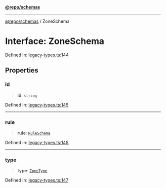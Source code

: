 [**@repo/schemas**](../README.md)

***

[@repo/schemas](../README.md) / ZoneSchema

# Interface: ZoneSchema

Defined in: [legacy-types.ts:144](https://github.com/alexqguo/drinking-board-game-v3/blob/b790afaa2e3b8fa2b8d92187d67ae85cb9db6cc2/packages/schemas/src/legacy-types.ts#L144)

## Properties

### id

> **id**: `string`

Defined in: [legacy-types.ts:145](https://github.com/alexqguo/drinking-board-game-v3/blob/b790afaa2e3b8fa2b8d92187d67ae85cb9db6cc2/packages/schemas/src/legacy-types.ts#L145)

***

### rule

> **rule**: [`RuleSchema`](../type-aliases/RuleSchema.md)

Defined in: [legacy-types.ts:148](https://github.com/alexqguo/drinking-board-game-v3/blob/b790afaa2e3b8fa2b8d92187d67ae85cb9db6cc2/packages/schemas/src/legacy-types.ts#L148)

***

### type

> **type**: [`ZoneType`](../enumerations/ZoneType.md)

Defined in: [legacy-types.ts:147](https://github.com/alexqguo/drinking-board-game-v3/blob/b790afaa2e3b8fa2b8d92187d67ae85cb9db6cc2/packages/schemas/src/legacy-types.ts#L147)

